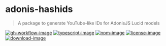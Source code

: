# adonis-hashids
> A package to generate YouTube-like IDs for AdonisJS Lucid models

[![gh-workflow-image]][gh-workflow-url] [![typescript-image]][typescript-url] [![npm-image]][npm-url] [![license-image]][license-url] [![download-image]][download-url]


[gh-workflow-image]: https://img.shields.io/github/actions/workflow/status/eokwukwe/adonis-hashids/test.yml?style=for-the-badge
[gh-workflow-url]: https://github.com/eokwukwe/adonis-hashids/actions/workflows/test.yml "Github action"

[typescript-image]: https://img.shields.io/badge/Typescript-294E80.svg?style=for-the-badge&logo=typescript
[typescript-url]:  "typescript"

[npm-image]: https://img.shields.io/npm/v/@fcodes/adonis-hashids/latest.svg?style=for-the-badge&logo=npm
[npm-url]: https://npmjs.org/package/@fcodes/adonis-hashids/v/latest "npm"

[license-image]: https://img.shields.io/npm/l/@fcodes/adonis-hashids?color=blueviolet&style=for-the-badge
[license-url]: LICENSE.md "license"

[download-image]: https://img.shields.io/npm/dm/%40fcodes/adonis-hashids?style=for-the-badge&logo=npm&label=Downloads
[download-url]: "download"
